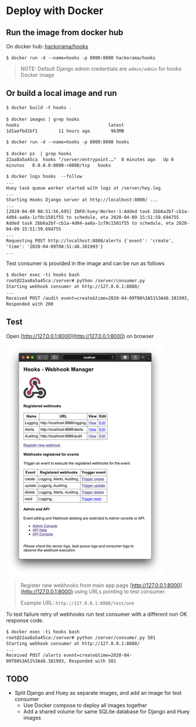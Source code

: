 # Deploy with Docker


## Run the image from docker hub

On docker hub: [hackorama/hooks](https://hub.docker.com/r/hackorama/hooks)

```shell script
$ docker run -d --name=hooks -p 8000:8000 hackorama/hooks
```

> NOTE: Default Django admin credentials are `admin/admin` for hooks Docker image

## Or build a local image and run

```shell script
$ docker build -t hooks .

$ docker images | grep hooks
hooks                                  latest              1d1aefbd1bf1        11 hours ago        963MB

```



```shell script
$ docker run -d --name=hooks -p 8000:8000 hooks 

$ docker ps  | grep hooks
22aa8a5a45ca  hooks "/server/entrypoint.…"  8 minutes ago   Up 8 minutes   0.0.0.0:8000->8000/tcp   hooks
```

```shell script
$ docker logs hooks  --follow
...
Huey task queue worker started with logs at /server/hey.log
...
Starting Hooks Django server at http://localhost:8000/ ...
...
[2020-04-09 08:51:56,695] INFO:huey:Worker-1:Added task 2bb6a2bf-cb1a-4d04-aa8a-1cf0c1581f55 to schedule, eta 2020-04-09 15:51:59.694755
Added task 2bb6a2bf-cb1a-4d04-aa8a-1cf0c1581f55 to schedule, eta 2020-04-09 15:51:59.694755
...
Requesting POST http://localhost:8888/alerts {'event': 'create', 'time': '2020-04-09T08:51:48.381993'}
...

```

Test consumer is provided in the image and can be run as follows 

```shell script
$ docker exec -ti hooks bash
root@22aa8a5a45ca:/server# python /server/consumer.py
Starting webhook consumer at http://127.0.0.1:8888/
...
Received POST /audit event=create&time=2020-04-09T08%3A51%3A48.381993, Responded with 200
```

## Test

Open [http://127.0.0.1:8000](http://127.0.0.1:8000) on browser

![Main web page](screenshots/webhook-app.png)

> Register new webhooks from main app page [http://127.0.0.1:8000](http://127.0.0.1:8000) using URLs pointing to test
consumer.
>
> Example URL: `http://127.0.0.1:8888/test/one`

To test failure retry of webhooks run test consumer with a different non OK response code.

```shell script
$ docker exec -ti hooks bash
root@22aa8a5a45ca:/server# python /server/consumer.py 501
Starting webhook consumer at http://127.0.0.1:8888/
...
Received POST /alerts event=create&time=2020-04-09T08%3A51%3A48.381993, Responded with 501
```

## TODO

- Split Django and Huey as separate images, and add an image for test consumer
  - Use Docker compose to deploy all images together 
  - Add a shared volume for same SQLite database for Django and Huey images
